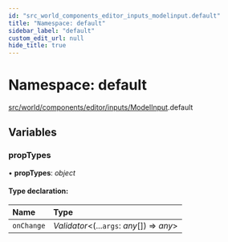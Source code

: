 ```yaml
---
id: "src_world_components_editor_inputs_modelinput.default"
title: "Namespace: default"
sidebar_label: "default"
custom_edit_url: null
hide_title: true
---
```


# Namespace: default

[src/world/components/editor/inputs/ModelInput](src_world_components_editor_inputs_modelinput.md).default

## Variables

### propTypes

• **propTypes**: *object*

#### Type declaration:

Name | Type |
:------ | :------ |
`onChange` | *Validator*<(...`args`: *any*[]) => *any*\> |
